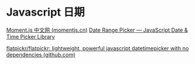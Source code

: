 # Javascript 日期

[Moment.js 中文网 (momentjs.cn)](http://momentjs.cn/)
[Date Range Picker — JavaScript Date & Time Picker Library](http://www.daterangepicker.com/)

[flatpickr/flatpickr: lightweight, powerful javascript datetimepicker with no dependencies (github.com)](https://github.com/flatpickr/flatpickr)

